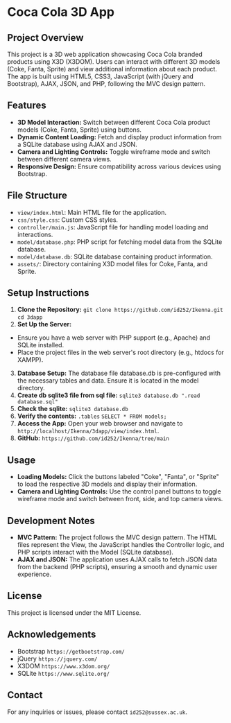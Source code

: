 # Coca Cola 3D App

## Project Overview
This project is a 3D web application showcasing Coca Cola branded products using X3D (X3DOM). Users can interact with different 3D models (Coke, Fanta, Sprite) and view additional information about each product. The app is built using HTML5, CSS3, JavaScript (with jQuery and Bootstrap), AJAX, JSON, and PHP, following the MVC design pattern.

## Features
- **3D Model Interaction:** Switch between different Coca Cola product models (Coke, Fanta, Sprite) using buttons.
- **Dynamic Content Loading:** Fetch and display product information from a SQLite database using AJAX and JSON.
- **Camera and Lighting Controls:** Toggle wireframe mode and switch between different camera views.
- **Responsive Design:** Ensure compatibility across various devices using Bootstrap.

## File Structure
- `view/index.html`: Main HTML file for the application.
- `css/style.css`: Custom CSS styles.
- `controller/main.js`: JavaScript file for handling model loading and interactions.
- `model/database.php`: PHP script for fetching model data from the SQLite database.
- `model/database.db`: SQLite database containing product information.
- `assets/`: Directory containing X3D model files for Coke, Fanta, and Sprite.

## Setup Instructions
1. **Clone the Repository:**
   ```git clone https://github.com/id252/Ikenna.git```
   ```cd 3dapp```
2. **Set Up the Server:**
 - Ensure you have a web server with PHP support (e.g., Apache) and SQLite installed.
 - Place the project files in the web server's root directory (e.g., htdocs for XAMPP).
3. **Database Setup:** The database file database.db is pre-configured with the necessary tables and data. Ensure it is located in the model directory.
4. **Create db sqlite3 file from sql file:** ```sqlite3 database.db ".read database.sql"```
5. **Check the sqlite:** ```sqlite3 database.db```
6. **Verify the contents:**
   ```.tables```
   ```SELECT * FROM models;```
7. **Access the App:** Open your web browser and navigate to `http://localhost/Ikenna/3dapp/view/index.html`.
8. **GitHub:** `https://github.com/id252/Ikenna/tree/main`

## Usage
- **Loading Models:** Click the buttons labeled "Coke", "Fanta", or "Sprite" to load the respective 3D models and display their information.
- **Camera and Lighting Controls:** Use the control panel buttons to toggle wireframe mode and switch between front, side, and top camera views.

## Development Notes
- **MVC Pattern:** The project follows the MVC design pattern. The HTML files represent the View, the JavaScript handles the Controller logic, and PHP scripts interact with the Model (SQLite database).
- **AJAX and JSON:** The application uses AJAX calls to fetch JSON data from the backend (PHP scripts), ensuring a smooth and dynamic user experience.

## License
This project is licensed under the MIT License.

## Acknowledgements
- Bootstrap `https://getbootstrap.com/`
- jQuery `https://jquery.com/`
- X3DOM `https://www.x3dom.org/`
- SQLite `https://www.sqlite.org/`

## Contact
For any inquiries or issues, please contact `id252@sussex.ac.uk`.
